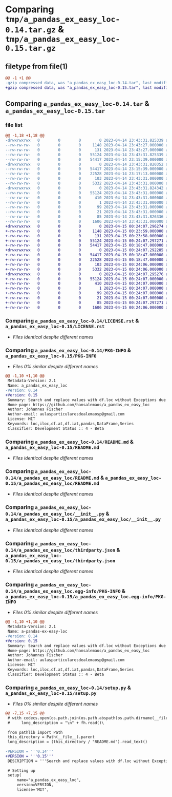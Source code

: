 # Comparing `tmp/a_pandas_ex_easy_loc-0.14.tar.gz` & `tmp/a_pandas_ex_easy_loc-0.15.tar.gz`

## filetype from file(1)

```diff
@@ -1 +1 @@
-gzip compressed data, was "a_pandas_ex_easy_loc-0.14.tar", last modified: Fri Apr 14 23:43:31 2023, max compression
+gzip compressed data, was "a_pandas_ex_easy_loc-0.15.tar", last modified: Sat Apr 15 00:24:07 2023, max compression
```

## Comparing `a_pandas_ex_easy_loc-0.14.tar` & `a_pandas_ex_easy_loc-0.15.tar`

### file list

```diff
@@ -1,18 +1,18 @@
-drwxrwxrwx   0        0        0        0 2023-04-14 23:43:31.825339 a_pandas_ex_easy_loc-0.14/
--rw-rw-rw-   0        0        0     1148 2023-04-14 23:43:27.000000 a_pandas_ex_easy_loc-0.14/LICENSE.rst
--rw-rw-rw-   0        0        0      131 2023-04-14 23:43:27.000000 a_pandas_ex_easy_loc-0.14/MANIFEST.in
--rw-rw-rw-   0        0        0    55124 2023-04-14 23:43:31.825339 a_pandas_ex_easy_loc-0.14/PKG-INFO
--rw-rw-rw-   0        0        0    54417 2023-04-14 23:15:39.000000 a_pandas_ex_easy_loc-0.14/README.md
-drwxrwxrwx   0        0        0        0 2023-04-14 23:43:31.820352 a_pandas_ex_easy_loc-0.14/a_pandas_ex_easy_loc/
--rw-rw-rw-   0        0        0    54417 2023-04-14 23:15:39.000000 a_pandas_ex_easy_loc-0.14/a_pandas_ex_easy_loc/README.md
--rw-rw-rw-   0        0        0    22528 2023-04-14 23:17:13.000000 a_pandas_ex_easy_loc-0.14/a_pandas_ex_easy_loc/__init__.py
--rw-rw-rw-   0        0        0      103 2023-04-14 23:43:31.000000 a_pandas_ex_easy_loc-0.14/a_pandas_ex_easy_loc/requirements.txt
--rw-rw-rw-   0        0        0     5332 2023-04-14 23:43:31.000000 a_pandas_ex_easy_loc-0.14/a_pandas_ex_easy_loc/thirdparty.json
-drwxrwxrwx   0        0        0        0 2023-04-14 23:43:31.824342 a_pandas_ex_easy_loc-0.14/a_pandas_ex_easy_loc.egg-info/
--rw-rw-rw-   0        0        0    55124 2023-04-14 23:43:31.000000 a_pandas_ex_easy_loc-0.14/a_pandas_ex_easy_loc.egg-info/PKG-INFO
--rw-rw-rw-   0        0        0      410 2023-04-14 23:43:31.000000 a_pandas_ex_easy_loc-0.14/a_pandas_ex_easy_loc.egg-info/SOURCES.txt
--rw-rw-rw-   0        0        0        1 2023-04-14 23:43:31.000000 a_pandas_ex_easy_loc-0.14/a_pandas_ex_easy_loc.egg-info/dependency_links.txt
--rw-rw-rw-   0        0        0       99 2023-04-14 23:43:31.000000 a_pandas_ex_easy_loc-0.14/a_pandas_ex_easy_loc.egg-info/requires.txt
--rw-rw-rw-   0        0        0       21 2023-04-14 23:43:31.000000 a_pandas_ex_easy_loc-0.14/a_pandas_ex_easy_loc.egg-info/top_level.txt
--rw-rw-rw-   0        0        0       85 2023-04-14 23:43:31.826336 a_pandas_ex_easy_loc-0.14/setup.cfg
--rw-rw-rw-   0        0        0     1606 2023-04-14 23:43:31.000000 a_pandas_ex_easy_loc-0.14/setup.py
+drwxrwxrwx   0        0        0        0 2023-04-15 00:24:07.296274 a_pandas_ex_easy_loc-0.15/
+-rw-rw-rw-   0        0        0     1148 2023-04-15 00:23:59.000000 a_pandas_ex_easy_loc-0.15/LICENSE.rst
+-rw-rw-rw-   0        0        0      131 2023-04-15 00:23:58.000000 a_pandas_ex_easy_loc-0.15/MANIFEST.in
+-rw-rw-rw-   0        0        0    55124 2023-04-15 00:24:07.297271 a_pandas_ex_easy_loc-0.15/PKG-INFO
+-rw-rw-rw-   0        0        0    54417 2023-04-15 00:18:47.000000 a_pandas_ex_easy_loc-0.15/README.md
+drwxrwxrwx   0        0        0        0 2023-04-15 00:24:07.292285 a_pandas_ex_easy_loc-0.15/a_pandas_ex_easy_loc/
+-rw-rw-rw-   0        0        0    54417 2023-04-15 00:18:47.000000 a_pandas_ex_easy_loc-0.15/a_pandas_ex_easy_loc/README.md
+-rw-rw-rw-   0        0        0    22528 2023-04-15 00:18:47.000000 a_pandas_ex_easy_loc-0.15/a_pandas_ex_easy_loc/__init__.py
+-rw-rw-rw-   0        0        0      103 2023-04-15 00:24:06.000000 a_pandas_ex_easy_loc-0.15/a_pandas_ex_easy_loc/requirements.txt
+-rw-rw-rw-   0        0        0     5332 2023-04-15 00:24:06.000000 a_pandas_ex_easy_loc-0.15/a_pandas_ex_easy_loc/thirdparty.json
+drwxrwxrwx   0        0        0        0 2023-04-15 00:24:07.295276 a_pandas_ex_easy_loc-0.15/a_pandas_ex_easy_loc.egg-info/
+-rw-rw-rw-   0        0        0    55124 2023-04-15 00:24:07.000000 a_pandas_ex_easy_loc-0.15/a_pandas_ex_easy_loc.egg-info/PKG-INFO
+-rw-rw-rw-   0        0        0      410 2023-04-15 00:24:07.000000 a_pandas_ex_easy_loc-0.15/a_pandas_ex_easy_loc.egg-info/SOURCES.txt
+-rw-rw-rw-   0        0        0        1 2023-04-15 00:24:07.000000 a_pandas_ex_easy_loc-0.15/a_pandas_ex_easy_loc.egg-info/dependency_links.txt
+-rw-rw-rw-   0        0        0       99 2023-04-15 00:24:07.000000 a_pandas_ex_easy_loc-0.15/a_pandas_ex_easy_loc.egg-info/requires.txt
+-rw-rw-rw-   0        0        0       21 2023-04-15 00:24:07.000000 a_pandas_ex_easy_loc-0.15/a_pandas_ex_easy_loc.egg-info/top_level.txt
+-rw-rw-rw-   0        0        0       85 2023-04-15 00:24:07.297271 a_pandas_ex_easy_loc-0.15/setup.cfg
+-rw-rw-rw-   0        0        0     1606 2023-04-15 00:24:06.000000 a_pandas_ex_easy_loc-0.15/setup.py
```

### Comparing `a_pandas_ex_easy_loc-0.14/LICENSE.rst` & `a_pandas_ex_easy_loc-0.15/LICENSE.rst`

 * *Files identical despite different names*

### Comparing `a_pandas_ex_easy_loc-0.14/PKG-INFO` & `a_pandas_ex_easy_loc-0.15/PKG-INFO`

 * *Files 0% similar despite different names*

```diff
@@ -1,10 +1,10 @@
 Metadata-Version: 2.1
 Name: a_pandas_ex_easy_loc
-Version: 0.14
+Version: 0.15
 Summary: Search and replace values with df.loc without Exceptions due to dtype incompatibility
 Home-page: https://github.com/hansalemaos/a_pandas_ex_easy_loc
 Author: Johannes Fischer
 Author-email: aulasparticularesdealemaosp@gmail.com
 License: MIT
 Keywords: loc,iloc,df.at,df.iat,pandas,DataFrame,Series
 Classifier: Development Status :: 4 - Beta
```

### Comparing `a_pandas_ex_easy_loc-0.14/README.md` & `a_pandas_ex_easy_loc-0.15/README.md`

 * *Files identical despite different names*

### Comparing `a_pandas_ex_easy_loc-0.14/a_pandas_ex_easy_loc/README.md` & `a_pandas_ex_easy_loc-0.15/a_pandas_ex_easy_loc/README.md`

 * *Files identical despite different names*

### Comparing `a_pandas_ex_easy_loc-0.14/a_pandas_ex_easy_loc/__init__.py` & `a_pandas_ex_easy_loc-0.15/a_pandas_ex_easy_loc/__init__.py`

 * *Files identical despite different names*

### Comparing `a_pandas_ex_easy_loc-0.14/a_pandas_ex_easy_loc/thirdparty.json` & `a_pandas_ex_easy_loc-0.15/a_pandas_ex_easy_loc/thirdparty.json`

 * *Files identical despite different names*

### Comparing `a_pandas_ex_easy_loc-0.14/a_pandas_ex_easy_loc.egg-info/PKG-INFO` & `a_pandas_ex_easy_loc-0.15/a_pandas_ex_easy_loc.egg-info/PKG-INFO`

 * *Files 0% similar despite different names*

```diff
@@ -1,10 +1,10 @@
 Metadata-Version: 2.1
 Name: a-pandas-ex-easy-loc
-Version: 0.14
+Version: 0.15
 Summary: Search and replace values with df.loc without Exceptions due to dtype incompatibility
 Home-page: https://github.com/hansalemaos/a_pandas_ex_easy_loc
 Author: Johannes Fischer
 Author-email: aulasparticularesdealemaosp@gmail.com
 License: MIT
 Keywords: loc,iloc,df.at,df.iat,pandas,DataFrame,Series
 Classifier: Development Status :: 4 - Beta
```

### Comparing `a_pandas_ex_easy_loc-0.14/setup.py` & `a_pandas_ex_easy_loc-0.15/setup.py`

 * *Files 0% similar despite different names*

```diff
@@ -7,15 +7,15 @@
 # with codecs.open(os.path.join(os.path.abspath(os.path.dirname(__file__)),'README.md'), encoding="utf-8") as fh:
 #     long_description = "\n" + fh.read()\
 
 from pathlib import Path
 this_directory = Path(__file__).parent
 long_description = (this_directory / "README.md").read_text()
 
-VERSION = '''0.14'''
+VERSION = '''0.15'''
 DESCRIPTION = '''Search and replace values with df.loc without Exceptions due to dtype incompatibility'''
 
 # Setting up
 setup(
     name="a_pandas_ex_easy_loc",
     version=VERSION,
     license='MIT',
```

